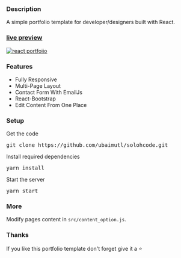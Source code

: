 ### Description

A simple portfolio template for developer/designers built with React.

### [live preview](https://ubaimutl.github.io/solohcode/)

[![react portfoiio](src/assets/images/react%20portfolio%20gif.gif)](https://ubaimutl.github.io/solohcode/)

### Features

- Fully Responsive
- Multi-Page Layout
- Contact Form With EmailJs
- React-Bootstrap
- Edit Content From One Place

### Setup

Get the code

<pre>git clone https://github.com/ubaimutl/solohcode.git</pre>

Install required dependencies

<pre>yarn install</pre>

Start the server

<pre>yarn start</pre>

### More

Modify pages content in `src/content_option.js`.

### Thanks

If you like this portfolio template don't forget give it a ⭐
